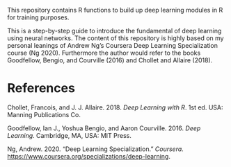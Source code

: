 
This repository contains R functions to build up deep learning modules
in R for training purposes.

This is a step-by-step guide to introduce the fundamental of deep
learning using neural networks. The content of this repository is highly
based on my personal leanings of Andrew Ng’s Coursera Deep Learning
Specialization course (Ng 2020). Furthermore the author would refer to
the books Goodfellow, Bengio, and Courville (2016) and Chollet and
Allaire (2018).

# References

<div id="refs" class="references">

<div id="ref-Chollet2018">

Chollet, Francois, and J. J. Allaire. 2018. *Deep Learning with R*. 1st
ed. USA: Manning Publications Co.

</div>

<div id="ref-GoodBengCour16">

Goodfellow, Ian J., Yoshua Bengio, and Aaron Courville. 2016. *Deep
Learning*. Cambridge, MA, USA: MIT Press.

</div>

<div id="ref-deep_learning">

Ng, Andrew. 2020. “Deep Learning Specialization.” *Coursera*.
<https://www.coursera.org/specializations/deep-learning>.

</div>

</div>
